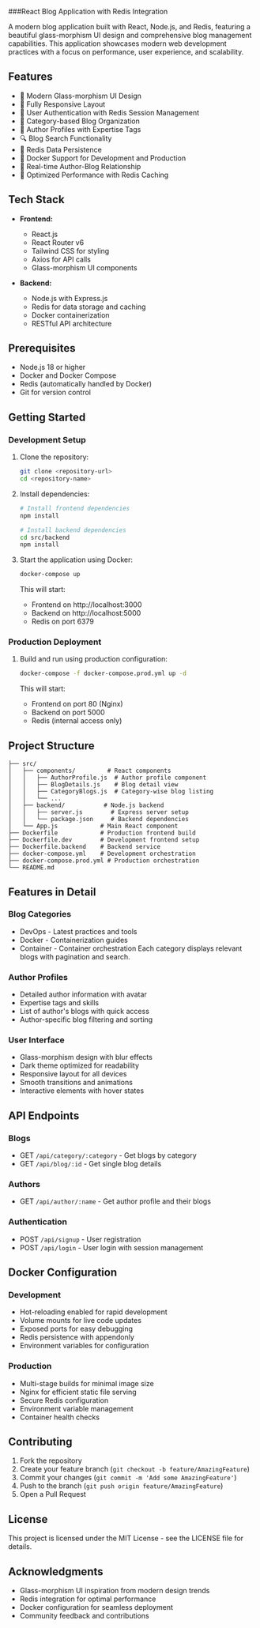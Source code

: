 ###React Blog Application with Redis Integration

A modern blog application built with React, Node.js, and Redis, featuring a beautiful glass-morphism UI design and comprehensive blog management capabilities. This application showcases modern web development practices with a focus on performance, user experience, and scalability.

## Features

- 🎨 Modern Glass-morphism UI Design
- 📱 Fully Responsive Layout
- 🔐 User Authentication with Redis Session Management
- 📂 Category-based Blog Organization
- 👤 Author Profiles with Expertise Tags
- 🔍 Blog Search Functionality
- 💾 Redis Data Persistence
- 🚀 Docker Support for Development and Production
- 🔄 Real-time Author-Blog Relationship
- 🎯 Optimized Performance with Redis Caching

## Tech Stack

- **Frontend:**
  - React.js
  - React Router v6
  - Tailwind CSS for styling
  - Axios for API calls
  - Glass-morphism UI components

- **Backend:**
  - Node.js with Express.js
  - Redis for data storage and caching
  - Docker containerization
  - RESTful API architecture

## Prerequisites

- Node.js 18 or higher
- Docker and Docker Compose
- Redis (automatically handled by Docker)
- Git for version control

## Getting Started

### Development Setup

1. Clone the repository:
   ```bash
   git clone <repository-url>
   cd <repository-name>
   ```

2. Install dependencies:
   ```bash
   # Install frontend dependencies
   npm install

   # Install backend dependencies
   cd src/backend
   npm install
   ```

3. Start the application using Docker:
   ```bash
   docker-compose up
   ```

   This will start:
   - Frontend on http://localhost:3000
   - Backend on http://localhost:5000
   - Redis on port 6379

### Production Deployment

1. Build and run using production configuration:
   ```bash
   docker-compose -f docker-compose.prod.yml up -d
   ```

   This will start:
   - Frontend on port 80 (Nginx)
   - Backend on port 5000
   - Redis (internal access only)

## Project Structure

```
├── src/
│   ├── components/         # React components
│   │   ├── AuthorProfile.js  # Author profile component
│   │   ├── BlogDetails.js    # Blog detail view
│   │   ├── CategoryBlogs.js  # Category-wise blog listing
│   │   └── ...
│   ├── backend/           # Node.js backend
│   │   ├── server.js        # Express server setup
│   │   └── package.json     # Backend dependencies
│   └── App.js            # Main React component
├── Dockerfile            # Production frontend build
├── Dockerfile.dev        # Development frontend setup
├── Dockerfile.backend    # Backend service
├── docker-compose.yml    # Development orchestration
├── docker-compose.prod.yml # Production orchestration
└── README.md
```

## Features in Detail

### Blog Categories
- DevOps - Latest practices and tools
- Docker - Containerization guides
- Container - Container orchestration
Each category displays relevant blogs with pagination and search.

### Author Profiles
- Detailed author information with avatar
- Expertise tags and skills
- List of author's blogs with quick access
- Author-specific blog filtering and sorting

### User Interface
- Glass-morphism design with blur effects
- Dark theme optimized for readability
- Responsive layout for all devices
- Smooth transitions and animations
- Interactive elements with hover states

## API Endpoints

### Blogs
- GET `/api/category/:category` - Get blogs by category
- GET `/api/blog/:id` - Get single blog details

### Authors
- GET `/api/author/:name` - Get author profile and their blogs

### Authentication
- POST `/api/signup` - User registration
- POST `/api/login` - User login with session management

## Docker Configuration

### Development
- Hot-reloading enabled for rapid development
- Volume mounts for live code updates
- Exposed ports for easy debugging
- Redis persistence with appendonly
- Environment variables for configuration

### Production
- Multi-stage builds for minimal image size
- Nginx for efficient static file serving
- Secure Redis configuration
- Environment variable management
- Container health checks

## Contributing

1. Fork the repository
2. Create your feature branch (`git checkout -b feature/AmazingFeature`)
3. Commit your changes (`git commit -m 'Add some AmazingFeature'`)
4. Push to the branch (`git push origin feature/AmazingFeature`)
5. Open a Pull Request

## License

This project is licensed under the MIT License - see the LICENSE file for details.

## Acknowledgments

- Glass-morphism UI inspiration from modern design trends
- Redis integration for optimal performance
- Docker configuration for seamless deployment
- Community feedback and contributions
